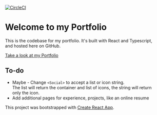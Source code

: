 [![CircleCI](https://circleci.com/gh/DallasO/dallaso.github.io.svg?style=svg)](https://circleci.com/gh/DallasO/dallaso.github.io)  

# Welcome to my Portfolio

This is the codebase for my portfolio. It's built with React and Typescript, and hosted here on GitHub.

[Take a look at my Portfolio](https://dallasopelt.dev/)

## To-do
* Maybe - Change `<Social>` to accept a list or icon string.  
The list will return the container and list of icons, the string will return only the icon.
* Add additional pages for experience, projects, like an online resume


This project was bootstrapped with [Create React App](https://github.com/facebook/create-react-app).